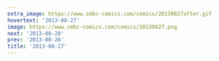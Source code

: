 ```yaml
---
extra_image: https://www.smbc-comics.com/comics/20130827after.gif
hovertext: '2013-08-27'
image: https://www.smbc-comics.com/comics/20130827.png
next: '2013-08-28'
prev: '2013-08-26'
title: '2013-08-27'
---
```

